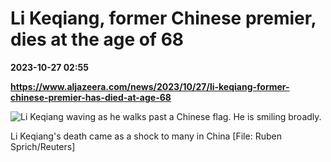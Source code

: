 # Li Keqiang, former Chinese premier, dies at the age of 68

**2023-10-27 02:55**

**https://www.aljazeera.com/news/2023/10/27/li-keqiang-former-chinese-premier-has-died-at-age-68**

![Li Keqiang waving as he walks past a Chinese flag. He is smiling broadly.](https://www.aljazeera.com/wp-content/uploads/2023/10/2023-10-27T003445Z_1774824698_RC2II584SKGA_RTRMADP_3_CHINA-OBITUARY-LIKEQIANG-1698389158.jpg?resize=770%2C513&quality=80)

Li Keqiang's death came as a shock to many in China \[File: Ruben Sprich/Reuters\]